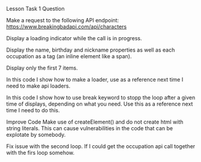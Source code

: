 Lesson Task 1 Question

Make a request to the following API endpoint:
https://www.breakingbadapi.com/api/characters

Display a loading indicator while the call is in progress.

Display the name, birthday and nickname properties as well as each occupation as a tag (an inline element like a span).

Display only the first 7 items.

In this code I show how to make a loader, use as a reference next time I need to make api loaders.

In this code I show how to use break keyword to stopp the loop after a given time of displays, depending on what you need. Use this as a reference next time I need to do this. 

Improve Code
Make use of createElement() and do not create html with string literals. This can 
cause vulnerabilities in the code that can be explotate by somebody. 

Fix issue with the second loop. If I could get the occupation api call together with the firs loop somehow. 